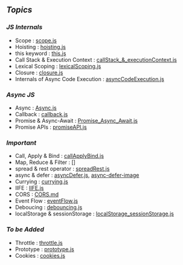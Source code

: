 ## _Topics_

### _JS Internals_
- Scope : [scope.js](./scope.js)
- Hoisting : [hoisting.js](./hoisting.js)
- this keyword : [this.js](./this.js)
- Call Stack & Execution Context : [callStack_&_executionContext.js](./callStack_EC.md)
- Lexical Scoping : [lexicalScoping.js ](./lexicalScoping.js)
- Closure : [closure.js](./closure.js)
- Internals of Async Code Execution : [asyncCodeExecution.js](./asyncCodeExecution.js)

### _Async JS_
- Async : [Async.js](./asyncJS.md)
- Callback : [callback.js](./callback.js)
- Promise & Async-Await : [Promise_Async_Await.js](./promise_async_await.js)
- Promise APIs : [promiseAPI.js](./promise_API.js)

### _Important_
- Call, Apply & Bind : [callApplyBind.js](./callApplyBind.js)
- Map, Reduce & Filter : []
- spread & rest operator : [spreadRest.js](./spreadRest.js)
- async & defer : [asyncDefer.js](./asyncDefer.js), [async-defer-image](./async-defer.png)
- Currying : [currying.js](./currying.js)
- IIFE : [IIFE.js](./IIFE.js)
- CORS : [CORS.md](./CORS.md)
- Event Flow : [eventFlow.js](./eventFlow.js)
- Deboucing : [debouncing.js](./debouncing.js)
- localStorage & sessionStorage : [localStorage_sessionStorage.js](./local_session_storage.js)

### _To be Added_
- Throttle : [throttle.js](./throttle.js)
- Prototype : [prototype.js](./prototype.js)
- Cookies : [cookies.js](./cookies.js)

